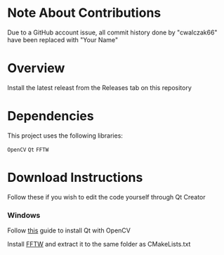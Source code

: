 # Note About Contributions

Due to a GitHub account issue, all commit history done by "cwalczak66" have been replaced with "Your Name"

# Overview

Install the latest releast from the Releases tab on this repository

# Dependencies

This project uses the following libraries:

`OpenCV`
`Qt`
`FFTW`

# Download Instructions

Follow these if you wish to edit the code yourself through Qt Creator

### Windows

Follow [this](https://wiki.qt.io/How_to_setup_Qt_and_openCV_on_Windows) guide to install Qt with OpenCV


Install [FFTW](http://fftw.org/install/windows.html) and extract it to the same folder as CMakeLists.txt

